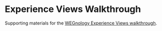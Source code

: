 # Experience Views Walkthrough

Supporting materials for the [WEGnology Experience Views walkthrough](http://localhost:8000/experiences/walkthrough/views/overview/). 
